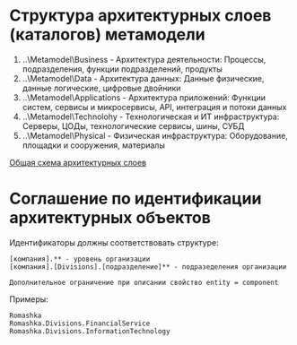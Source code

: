 # Структура архитектурных слоев (каталогов) метамодели

1. ..\Metamodel\Business - Архитектура деятельности: Процессы, подразделения, функции подразделений, продукты
2. ..\Metamodel\Data - Архитектура данных: Данные физические, данные логические, цифровые двойники
3. ..\Metamodel\Applications - Архитектура приложений: Функции систем, сервисы и микросервисы, API, интеграция и потоки данных
4. ..\Metamodel\Technolohy - Технологическая и ИТ инфраструктура: Серверы, ЦОДы, технологические сервисы, шины, СУБД
5. ..\Metamodel\Physical - Физическая инфраструктура: Оборудование, площадки и сооружения, материалы

[Общая схема архитектурных слоев](layers.jpg)

# Соглашение по идентификации архитектурных объектов

Идентификаторы должны соответствовать структуре:
```
[компания].** - уровень организации 
[компания].[Divisions].[подразделение]** - подразеделения организации

Дополнительное ограничение при описании свойство entity = component
```

Примеры:
```
Romashka
Romashka.Divisions.FinancialService
Romashka.Divisions.InformationTechnology
```
